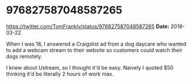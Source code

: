# 976827587048587265
https://twitter.com/TomFrankly/status/976827587048587265
**Date:** 2018-03-22

When I was 18, I answered a Craigslist ad from a dog daycare who wanted to add a webcam stream to their website so customers could watch their dogs remotely.

I knew about Ustream, so I thought it'd be easy. Naively I quoted $50 thinking it'd be literally 2 hours of work max.
